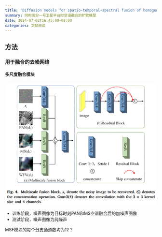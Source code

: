 ```yaml
---
title: 'Diffusion models for spatio-temporal-spectral fusion of homogeneous Gaofen-1 satellite platforms'
summary: 同构高分一号卫星平台时空谱融合的扩散模型
date: 2024-07-02T16:45:00+08:00
categories: 文献阅读
---
```


## 方法

### 用于融合的去噪网络

#### 多尺度融合模块

![多尺度融合模块](./imgs/MSF.png)

- 训练阶段，噪声图像为目标时刻PAN和MS空谱融合后的加噪声图像
- 测试阶段，噪声图像为纯噪声

MSF模块的每个分支通道数均为12？

#### 